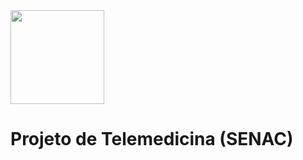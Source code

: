 <img src="https://cdn-icons-png.flaticon.com/512/7228/7228311.png" height="150" width="150">

# Projeto de Telemedicina (SENAC)
